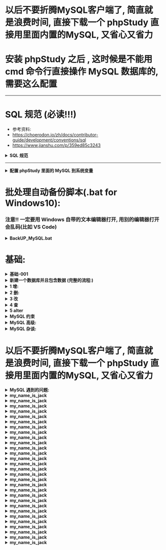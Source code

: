 ﻿

# 以后不要折腾MySQL客户端了, 简直就是浪费时间, 直接下载一个 phpStudy 直接用里面内置的MySQL, 又省心又省力
# 安装 phpStudy 之后 , 这时候是不能用 cmd 命令行直接操作 MySQL 数据库的, 需要这么配置

---

# SQL 规范 (必读!!!)
* 参考资料:
* https://choerodon.io/zh/docs/contributor-guide/development/conventions/sql
* https://www.jianshu.com/p/359ed85c3243
<details>
<summary><b> SQL 规范</b></summary>

```  

强制的 / 必须的 / 禁止的:
-----------------------------------------------------------------------------------------------
* 任何字段如果为非负数，必须是 unsigned

* 必须把字段定义为NOT NULL并且提供默认值
解读：
	a）null的列使索引/索引统计/值比较都更加复杂，对MySQL来说更难优化
	b）null 这种类型MySQL内部需要进行特殊处理，增加数据库处理记录的复杂性；
		同等条件下，表中有较多空字段的时候，数据库的处理性能会降低很多
	c）null值需要更多的存储空，无论是表还是索引中每行中的null的列都需要额外的空间来标识
	d）对null 的处理时候，只能采用is null或is not null，而不能采用=、in、<、<>、!=、not in这些操作符号。
		如：where name!=’shenjian’，如果存在name为null值的记录，查询结果就不会包含name为null值的记录
	不使用is null或is not null，字段设计时建议not null，若麻烦可折中考虑给一默认值

* 不要把字段的值默认设置为 null, 有 bug , 切记切记~~ (2020-02-03 衡阳一次写项目亲测 )

* MySQL 在 Windows 下不区分大小写，但在 Linux 下默认是区分大小写。
	因此，数据库名、表名、字段名，都不允许出现任何大写字母，避免节外生枝

* 禁止存储大文件或者大照片
	何要让数据库做它不擅长的事情？大文件和照片存储在文件系统，数据库里存 URL 多好

* 禁止使用TEXT、BLOB类型
	会浪费更多的磁盘和内存空间，非必要的大量的大字段查询会淘汰掉热数据，导致内存命中率急剧降低，影响数据库性能	

* 禁止使用INSERT INTO t_xxx VALUES(xxx)，必须显示指定插入的列属性
	容易在增加或者删除字段后出现程序BUG		


* 经过测试, MySQL 必须给 varchar设置长度??? 


* 使用InnoDB存储引擎
	支持事务、行级锁、并发性能更好、CPU及内存缓存页优化使得资源利用率更高

* Java / python 应用程序必须捕获SQL异常，并有相应处理

* 表名t_xxx，非唯一索引名idx_xxx，唯一索引名uniq_xxx

* 同财务相关的金额类数据必须使用decimal类型
	非精准浮点：float,double
	精准浮点：decimal











表达逻辑删除的字段名 is_deleted， 1 表示删除， 0 表示未删除


表名不使用复数名词:
	表名应该仅仅表示表里面的实体内容，不应该表示实体数量，对应于 DO 类名也是单数形式，符合表达习惯

小数类型为 decimal，禁止使用 float 和 double:
	float 和 double 在存储的时候，存在精度损失的问题，很可能在值的比较时，得到不正确的结果。
	如果存储的数据范围超过 decimal 的范围，建议将数据拆成整数和小数分开存储



表必备字段： 
	id,
	create_date,
	last_update_date,
	create_by,
	last_update_by,
	object_version_number
	其中 id 必为主键，类型为 unsigned bigint、单表时自增、步长为 1
	create_date, last_update_date 的类型均为 datetime 类型，前者现在时表示主动创建，后者过去分词表示被动更新


合适的字符存储长度，不但节约数据库表空间、节约索引存储，更重要的是提升检索速度:
	正例： 如下表，其中无符号值可以避免误存负数，且扩大了表示范围
	----------------------------------------------------------------------------------
	对象		年龄区间			类型		字节			表示范围
	人			150岁之内	unsigned tinyint	1		无符号值： 0 到 255
	龟			数百岁		unsigned smallint	2		无符号值： 0 到 65535
	恐龙化石	 数千万年	 unsigned int	    4		 无符号值： 0 到约 42.9 亿
	太阳		约 50 亿年	 unsigned bigint	8		无符号值： 0 到约 10 的 19 次方


不要使用 count(列名)或 count(常量)来替代 count(\*)， 
	count(*)是 SQL92 定义的标准统计行数的语法，跟数据库无关，跟 NULL 和非 NULL 无关
	count(*)会统计值为 NULL 的行，而 count(列名)不会统计此列为 NULL 值的行	
	count(distinct col1, col2) 如果其中一列全为 NULL，那么即使另一列有不同的值，也返回为 0



使用 ISNULL()来判断是否为 NULL 值
	说明： NULL 与任何值的直接比较都为 NULL
	NULL<>NULL 的返回结果是 NULL， 而不是 false
	NULL=NULL 的返回结果是 NULL， 而不是 true
	NULL<>1 的返回结果是 NULL，而不是 true


如果需要存储表情，那么选择 utf8mb4 来进行存储，注意它与 utf-8 编码的区别

sql.xml 配置参数使用： #{}， #param# 不要使用${} 此种方式容易出现 SQL 注入


Select * from opp WHERE phone=‘12347856' or phone=‘42242233';
考虑用
Select * from opp WHERE phone in ('12347856' , '42242233');


用Where子句替换HAVING子句
select id,count(*) from table group by id having age>=30 order by null;
考虑用
select id,count(*) from table where age>=30 group by id order by null;



必须使用varchar(20)存储手机号
解读：
	a）涉及到区号或者国家代号，可能出现+-()
	b）手机号会去做数学运算么？
	c）varchar可以支持模糊查询，例如：like“138%”


禁止使用SELECT *，只获取必要的字段，需要显示说明列属性
解读：
	a）读取不需要的列会增加CPU、IO、NET消耗
	b）不能有效的利用覆盖索引	
	c）使用SELECT *容易在增加或者删除字段后出现程序BUG



禁止在WHERE条件的属性上使用函数或者表达式
	错误的写法:
		SELECT uid FROM t_user WHERE from_unixtime(day)>='2017-02-15'会导致全表扫描
	正确的写法是：
		SELECT uid FROM t_user WHERE day>= unix_timestamp('2017-02-15 00:00:00')



如果明确知道只有一条结果返回，limit 1能够提高效率
	你知道只有一条结果，但数据库并不知道，明确告诉它，让它主动停止游标移动


```
</details>








---

<details>
<summary><b>配置 phpStudy 里面的 MySQL 到系统变量</b></summary>

```  
1 打开 phpStudy
2 点击 其他选项菜单
3 点击 打开文件位置
4 点击 MySQL 

这时候打开了 phpStudy 里面内置的 MySQL 的安装位置,
复制这个路径,

这时候需要把环境变量配置到 Windows10 的系统变量中去,
不然系统无法通过 cmd 直接找到 MySQL

在 Windows10 中按下 win 键, 搜索 '高级系统设置'
点击 '环境变量'
找到系统变量
找到 Path
新建一个,
把刚刚复制的 phpStudy- MySQL 的安装路径粘贴进去
点击确定退出

这样子就可以直接用 cmd 直接操作 phpStudy 里面的 MySQL 了

```
</details>



# 批处理自动备份脚本(.bat for Windows10):
### 注意!! 一定要用 Windows 自带的文本编辑器打开, 用别的编辑器打开会乱码(比如 VS Code)
<details>
<summary><b>BackUP_MySQL.bat</b></summary>

```  
rem =====   MySQL backup start   =====
@echo off
forfiles /p "D:\MySQL_BackUp" /m backup_*.sql -d -30 /c "cmd /c del /f @path"
set "time=%date:~0,4%-%date:~5,2%-%date:~8,2%-%time:~1,1%%time:~3,2%%time:~6,2%"
"C:\phpStudy\PHPTutorial\MySQL\bin\mysqldump" --opt --single-transaction=TRUE --user=root --password=root --host=127.0.0.1 --protocol=tcp --port=3306 --default-character-set=utf8 --single-transaction=TRUE --routines --events "study_english_database" > "D:\坚果云文件\我的坚果云\MySQL_BackUp\study_english_database_%time%.sql"
@echo on
rem =====   MySQL backup end   =====
rem %time%
rem auther:YXB
rem 教程来源 : https://blog.csdn.net/freezingxu/article/details/78884962
rem ================ 分割线 =====================
rem Test : 中文(Chinese)会乱码吗???
rem 因为 Windows下默认的bat的编码格式是UTF-8，这时只需将其转换成ANSI 格式即可
rem 右击bat文件 -> 编辑 -> 另存为 -> ANSI格式 -> 保存即可
rem 注意!! 一定要用 Windows 自带的文本编辑器打开, 用别的编辑器打开会乱码(比如 VS Code)
pause

```
</details>



# 基础:
<details>
<summary><b>基础-001</b></summary>

```  

查看所有的数据库 
show databases;

查看当前库所有表:
show tables;

查看指定数据库的表:
show tables from 数据库名

查看表的数据结构:
desc 表名

查看服务器的版本:
select version();

切换到某个数据库(aaa)
use `aaa`;

选择出是 null 的项目 3 条:
SELECT * FROM `user` where `name` is null LIMIT 0,3;

展示表中所有数据
select * from `user`;

insert 插入数据(两种方式)
insert into `user`(username,password) values('HUAWEI','mate20');
INSERT into `users` VALUES ('AAA','BBB','CCC');


基本解释:
CREATE TABLE IF NOT EXISTS `table1`(      -- (注释:)
   `tableID` INT UNSIGNED AUTO_INCREMENT, -- (int类型,无符号,自增)
   `username` VARCHAR(100) NOT NULL,      -- (varchar不解释 带not null,不能为空值)
   PRIMARY KEY ( `tableID` )			        -- (PRIMARY KEY关键字用于定义列为主键)
)ENGINE=InnoDB DEFAULT CHARSET=utf8;      -- (ENGINE 设置存储引擎，CHARSET 设置编码)

这里有两个小小的坑:
	1 CREATE TABLE IF NOT EXISTS `table1` 后面接的是() 不是{},注意了!!!
	2 是utf8  不是utf-8


注意: 
	SELECT * FROM `phrase` WHERE `id` != 2
		这个时候是匹配不到 id 为 null 的数据的, 
		因为 NULL 不是一个「值」，而是「没有值」,
		「没有值」不满足「值不等于1」这个条件
		所以 mysql 尽量不要默认值是 NULL
	如何解决?
		select * from `phrase` where `id` != 2 or `id` is null


```
</details>





<details>
<summary><b>新建一个数据库并且包含数据 (完整的流程:)</b></summary>

```  
-- 删除数据库
drop database IF EXISTS `MySQL_Test_1`;

-- 创建 数据库:
CREATE DATABASE IF NOT EXISTS `MySQL_Test_1` DEFAULT CHARSET utf8 COLLATE utf8_general_ci;

-- 切换回
use `MySQL_Test_1`;

-- 创建表
CREATE TABLE IF NOT EXISTS `user`(
`id` int(20) unsigned not null DEFAULT 0,
`money` DECIMAL(20,2) NOT NULL DEFAULT '0.00',
`username` VARCHAR(100) not null DEFAULT '', 
`password` VARCHAR(40)
)ENGINE=InnoDB DEFAULT CHARSET=utf8;


-- 插入insert数据:
insert into `user`(username,password) values('HUAWEI','mate20');
insert into `user`(username,password) values('APPLE','IPHONE_5S');
insert into `user`(username,password) values('OPPO','R11');




建表的时候注释(字段和表注释):
	CREATE TABLE IF NOT EXISTS `tb_word`(
	`word` varchar(12) not null UNIQUE DEFAULT ''COMMENT 'YXB天下第一老牛逼了',
	`username` VARCHAR(12) not null DEFAULT ''
	)ENGINE=InnoDB DEFAULT CHARSET=utf8 COMMENT='表注释'



查看注释(展示表的所有):
	show full columns from `tb_user`

展示创建表的时候的语句:
	show create table `tb_user`;


修改表/字段的注释
修改表注释
	alter table t_user comment  = '修改后的表注释信息(用户信息表)';

修改字段注释
	alter table t_user modify column id int comment '主键ID';


-- other 选项:
-- 无符号		unsigned
-- 有符号		signed
-- 主键		    Primary key
-- 不可重复		UNIQUE 

```
</details>





<details>
<summary><b>1 增:</b></summary>

```  
多种排序测试用
insert into `user`(  `username` , `password`  ) VALUES('aaa','999'); 

```
</details>





<details>
<summary><b>2 删:</b></summary>

```  
DROP TABLE IF EXISTS `jd_demo_login`;

删除表中某项数据
delete from `user` where `password` = '123123123';

清空表中全部数据，不写日志，不可恢复，速度极快
truncate table `表名`;
 
清空全部数据，写日志，数据可恢复，速度慢
delete from `表名`

删除数据库:
drop database `数据库名`;

删除数据表;
drop TABLE `student`;

#删除倒数第几行数据                                            
delete from `text001` order by `id` desc limit 66

```
</details>





<details>
<summary><b>3 改</b></summary>

```  
UPDATE 更新表中某项数据
UPDATE `runoob_tbl` SET `runoob_title` = '学习 C++' WHERE `runoob_id` = 3;

更新多个字段
UPDATE `phrase` SET `phrase`="AAA" , `chinese_meaning`="BBB" WHERE `word`='CCC';

设置为 null
UPDATE `phrase` SET `chinese_meaning` = null WHERE `state` = 'Very_familiar'

```
</details>





<details>
<summary><b>4 查</b></summary>

```  
模糊查询:
	select * from 
		`goods`
	where 
		`describe` LIKE '%王力宏%'
	and 
		`price` BETWEEN 0 and 2000 
	ORDER BY sales DESC; 
		
多表查询:
	select sname,cno,degree from student,score where student.sno = score.sno;
		 
	select 
		sname,cname,degree from student,course,score 
	where
		student.sno = score.sno 
	and
		course.cno = score.cno;

group by : 排除重复的,筛选出不同的
	SELECT PASSWORD FROM user3 GROUP BY `PASSWORD`;

排除重复的:
	select distinct username from user;

查询字段`word`长度等于 5 的:
	select * from `words_warehouse`  where length(`word`) = 5;		

当 xxx 不为空 , 且 yyy 为空时:
select `word` from `phrase` where `state` IS NULL and `word` is not null

select * from score where username in ('aaa','bbb','ccc');  查询符合条件(aaa或者bbb或者ccc)的项目
select * from student where class='12306' or sex='女';    MySQL或者查询
select * from student order by class desc;   MySQL降序查询
select * from score order by cno asc , password desc   cno升序 , password降序
select count(*) from student where class='2333';       统计符合条件的数量
MySQL查询最高分----> 语句太长,懒得写了,用时再百度吧...		

```
</details>









<details>
<summary><b>5 alter</b></summary>

```  

删除主键
alter table `student` drop primary key;

删除表的字段:
alter table `表名` drop column `字段名`

删除主键
ALTER TABLE `user` DROP PRIMARY KEY

想删除表中某个字段的unique key:
ALTER TABLE `good_booked` DROP INDEX `good_id`;


设置为主键:
alter table `student` add primary key(`id`)
(注意:执行这句代码时候,会报错,原因是原来的字段都是null值,所以设置不成功,
设置为唯一键 效果是一样的)

设置为唯一键
alter TABLE `test2` add UNIQUE (`userid`)

给字段添加默认值 : 
ALTER TABLE `数据表` ALTER COLUMN `字段` SET DEFAULT '默认值';







增加一个唯一字段
alter table `phrase` add `word` VARCHAR(66) UNIQUE

增加一个主键字段
alter table `student` add `word` VARCHAR(66) PRIMARY KEY


增加一个非空字段
alter table `table1` add transactor varchar(10) not Null;

增加一个自增 + 主键字段
alter table `table1` add id int unsigned not Null auto_increment primary key


修改字段名称和属性 ( 将AAA字段改为BBBB ) :
ALTER TABLE 表名    CHANGE 原字段名    新字段名    字段类型     约束条件 ; 
ALTER TABLE user10  CHANGE `AAA`      `BBBB`     CHAR(32)   NOT NULL DEFAULT '123';


修改字段类型
alter table 表名 modify column 字段名 类型;
注意: 如果修改字段数据失败,可能是MySQL为了数据安全,加了保险
(比如text类型的字段转化为int类型->大数据类型转小数据类型,这样子就可能会丢失数据)

```
</details>










<details>
<summary><b> MySQL 约束</b></summary>

```  
主键:
	CREATE TABLE users2(
	id int,
	PASSWORD VARCHAR(66),
	PRIMARY KEY(id,PASSWORD)
	);
	联合主键:多个主键,加起来不一样也是可以的


自增 auto_increment:
	CREATE TABLE user3(
	id int PRIMARY KEY auto_increment,
	PASSWORD VARCHAR(66)
	);

INSERT INTO 数据表(`字段`) VALUES('你要插入的值');
注意:字段一定要用反引号 `` 包括起来 , 因为有时候你的自定义字段名会和MySQL关键字冲突, 用``包起来就没事了

非空约束: 就是 not null (没啥好说的.....)
默认约束: default 2333 就是当我们插入字段值的时候,如果没有传值,就会使用默认值

PRIMARY KEY不可空不可重复，在一个表里可以定义联合主键；简单的说, primary key = unique + not null
null 和 '' 是不一样的
null 不等于 ''

给数据库添加注释   comment    :
CREATE TABLE IF NOT EXISTS `test`(
	 `id` INT(25) primary key comment '字段的注释',
	  `name` VARCHAR(20) not NULL
)ENGINE=InnoDB DEFAULT CHARSET=utf8;

外键约束:涉及两个表(主表+副表)
*1 主表(父表) class 中没有的数据值,在附表(子表)中,是不可以使用的
*2 主表中的记录被父表引用,是不可以被删除的
CREATE TABLE class(
id INT ,
name VARCHAR(66)
);

CREATE TABLE student(
id int,
name VARCHAR(66),
class_id int,
FOREIGN KEY(class_id) REFERENCES class(id)  ==> student表中class_id的值,必须来自class表中的id
);

						词汇:
						foreign key 外键
						references 参考
这句代码翻译过来就是:
FOREIGN KEY(class_id) REFERENCES class(id) 
外键 class_id(本表) 的值,参考class表中的id的值

```
</details>





<details>
<summary><b> MySQL 高级:</b></summary>

```  
mysql 去掉重复的:
SELECT DISTINCT username FROM same;

mysql CONCAT 表示链接字符串
SELECT CONCAT("aaa",100,"---") as result ; => 输出: aaa100---

模糊匹配 模糊查询: (包含66的数据, )
%是占位符 任意多个字符,包含0个字符
_ 任意单个字符
\ 是转义符   \_ => _
SELECT  * FROM same WHERE username LIKE '__e_a'; => 第三个字符为e,最后一个是a
SELECT  * FROM same WHERE username LIKE '%66%';
选择满足其中一项:
select * from same where username in ('a' , 'b' , 'c');
筛选出值为null的一项(id=null这种写法是错误的,同理:is NOT NULL 不为空)

select * from same where username id is null ;

安全等于 : <=> 既可以用于判断 null 也可以用于<=>1200(数字)

NOT BETWEEN 100 AND 200 不在100到200之间

IFNULL(CONNECTION,0) 如果是NULL值,改为0

求和:
SELECT SUM(`username`) FROM same;

```
</details>





<details>
<summary><b>MySQL 杂谈:</b></summary>

```  
MYSQL5.x是不允许BLOB/TEXT类型的字段拥有默认值的

-- public是数据库
-- admin是数据表
create table public.admin(
  id varchar(60) not null unique,    -- 用户id
  username varchar(40) not null unique, -- 用户名
  state boolean      -- 表示用户的状态，在未进行邮箱验证之前状态为false
);

在 MySQL 中只有使用了 Innodb 数据库引擎的数据库或表才支持事务

数据库的三大设计范式:
https://www.bilibili.com/video/av39807944/?p=16   ==> 这个教程非常不错 (建表详细化)
https://www.bilibili.com/video/av39807944/?p=17   ==> 拆表 (第二范式)

	
mysql排序:
	ASC		 数值从低到高
	DESC	 数值从高到低

```
</details>


































# 以后不要折腾MySQL客户端了, 简直就是浪费时间, 直接下载一个 phpStudy 直接用里面内置的MySQL, 又省心又省力
<details>
<summary><b>MySQL 遇到的问题: </b></summary>

```  
提示: Can't connect to MySQL server on 'localhost' (10061)

第一步: Windows下面, 开打任务管理器 , 找到服务, 把MySQL服务启动

这时候可能会提示: 
		Windows 无法启动 mysql_YXB 服务(位于 本地计算机 上)
		错误 2: 系统找不到指定的文件

这时候就要动注册表了, windows+r  在运行对话框输入regedit，点击确定，进入注册表编辑器
选择HKEY_LOCAL_MACHINE ->SYSTEM -> CurrentControlSet -> services ->MySQL，
(或者直接搜: 
计算机\HKEY_LOCAL_MACHINE\SYSTEM\CurrentControlSet\Services\mysql....
)

修改ImagePath的路径为Mysql安装路径，例如：D:\mysql-5.7.19-winx64\bin\mysqld MySQL

怎么获取我的 MySQL 安装路径呢? 

一般来讲 , 都是默认安装在:  C:\ProgramData\MySQL

所以,

找到Mysql安装的目录，在Mysql安装的目录中找到bin目录，把此路径复制

添加在Windows里面的用户变量的path变量中添加变量值，变量值为刚复制的路径
(win10 搜索 : 高级环境设置 )

算了...   我选择了重装 MySQL (直接解压缩安装 ), 然后再去添加环境变量, 效果一样的

我把MySQL_8.zip解压缩在:  D:\APPS_________APPS_________\ZIP___ISO___7Z___\MySQL_8


把这个:
D:\APPS_________APPS_________\ZIP___ISO___7Z___\MySQL_8\mysql-8.0.16-winx64\bin
添加在Windows中环境变量 (win10 搜索 : 高级环境设置 )


打开 Windows 的 cmd , 
输入:
mysql -uroot -p


怎样删除windows服务项?
打开cmd -> sc delete "服务名" (比如: sc delete "MySQL")


emmmmmmmmm......


到最后问题解决了吗??

哈哈哈哈...

答案是并没有

搞了半天

还是没有搞好

反而发现了一个更加简单省心的方法

那就是 phpStudy 

搞 php 的都知道

是一个集成开发环境

集合了 php MySQL tomcat服务器

直接用 phpStudy 里面的 MySQL 不就好了???

下个MySQL客户端各种配置+设置, 简直就是反人类...



```
</details>























<details>
<summary><b>my_name_is_jack</b></summary>

```  

```
</details>





<details>
<summary><b>my_name_is_jack</b></summary>

```  

```
</details>





<details>
<summary><b>my_name_is_jack</b></summary>

```  

```
</details>





<details>
<summary><b>my_name_is_jack</b></summary>

```  

```
</details>





<details>
<summary><b>my_name_is_jack</b></summary>

```  

```
</details>





<details>
<summary><b>my_name_is_jack</b></summary>

```  

```
</details>





<details>
<summary><b>my_name_is_jack</b></summary>

```  

```
</details>





<details>
<summary><b>my_name_is_jack</b></summary>

```  

```
</details>





<details>
<summary><b>my_name_is_jack</b></summary>

```  

```
</details>





<details>
<summary><b>my_name_is_jack</b></summary>

```  

```
</details>





<details>
<summary><b>my_name_is_jack</b></summary>

```  

```
</details>





<details>
<summary><b>my_name_is_jack</b></summary>

```  

```
</details>





<details>
<summary><b>my_name_is_jack</b></summary>

```  

```
</details>





<details>
<summary><b>my_name_is_jack</b></summary>

```  

```
</details>





<details>
<summary><b>my_name_is_jack</b></summary>

```  

```
</details>





<details>
<summary><b>my_name_is_jack</b></summary>

```  

```
</details>





<details>
<summary><b>my_name_is_jack</b></summary>

```  

```
</details>





<details>
<summary><b>my_name_is_jack</b></summary>

```  

```
</details>





<details>
<summary><b>my_name_is_jack</b></summary>

```  

```
</details>





<details>
<summary><b>my_name_is_jack</b></summary>

```  

```
</details>





<details>
<summary><b>my_name_is_jack</b></summary>

```  

```
</details>





<details>
<summary><b>my_name_is_jack</b></summary>

```  

```
</details>





<details>
<summary><b>my_name_is_jack</b></summary>

```  

```
</details>





<details>
<summary><b>my_name_is_jack</b></summary>

```  

```
</details>





<details>
<summary><b>my_name_is_jack</b></summary>

```  

```
</details>





<details>
<summary><b>my_name_is_jack</b></summary>

```  

```
</details>





<details>
<summary><b>my_name_is_jack</b></summary>

```  

```
</details>





<details>
<summary><b>my_name_is_jack</b></summary>

```  

```
</details>





<details>
<summary><b>my_name_is_jack</b></summary>

```  

```
</details>






